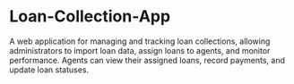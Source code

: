 # Loan-Collection-App
A web application for managing and tracking loan collections, allowing administrators to import loan data, assign loans to agents, and monitor performance. Agents can view their assigned loans, record payments, and update loan statuses.
